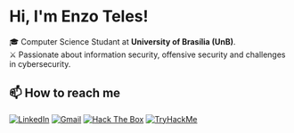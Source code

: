 # Hi, I'm Enzo Teles!

🎓 Computer Science Studant at **University of Brasília (UnB)**.  
⚔️ Passionate about information security, offensive security and challenges in cybersecurity.
  
## 📫 How to reach me

[![LinkedIn](https://img.shields.io/badge/LinkedIn-0A66C2?style=for-the-badge&logo=linkedin&logoColor=white)](https://www.linkedin.com/in/enzo-teles)
[![Gmail](https://img.shields.io/badge/Gmail-EA4335?style=for-the-badge&logo=gmail&logoColor=white)](mailto:cybersec.teles@gmail.com)
[![Hack The Box](https://img.shields.io/badge/Hack_The_Box-9FEF00?style=for-the-badge&logo=hack-the-box&logoColor=black)](https://ctf.hackthebox.com/user/profile/522742)
[![TryHackMe](https://img.shields.io/badge/TryHackMe-212C42?style=for-the-badge&logo=tryhackme&logoColor=white)](https://tryhackme.com/r/p/S3r4ph1el)
